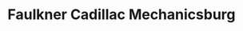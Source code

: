 ---
title: "Faulkner Cadillac Mechanicsburg"
url: /mechanicsburg/faulkner-cadillac-mechanicsburg/
shop: car
---